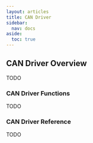 ```yaml
---
layout: articles
title: CAN Driver
sidebar:
  nav: docs
aside:
  toc: true
---
```


## CAN Driver Overview 

TODO

### CAN Driver Functions

TODO

### CAN Driver Reference

TODO
